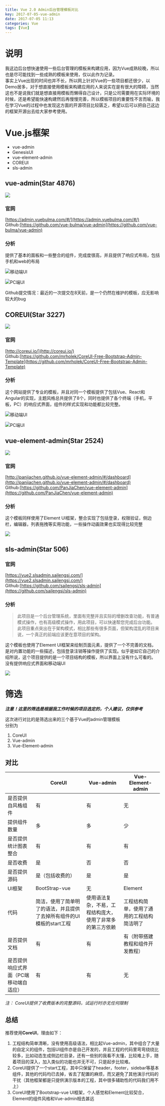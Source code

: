 ```yaml
---
title: Vue 2.0 Admin后台管理模板对比
key: 2017-07-05-vue-admin
date: 2017-07-05 11:13
categories: Vue
tags: [Vue]
---
```



# 说明
我这边后台想快速使用一些后台管理的模板来构建应用，因为Vue成熟较晚，所以也是尽可能找到一些成熟的模板来使用，仅以此作为记录。  
事实上Vue出现的时间也并不长，所以网上针对Vue的一些项目都还很少，以Demo居多，对于想直接使用模板来构建应用的人来说实在是有很大的障碍，当然这也不是说我们就是想直接用模板而懒得自己设计，只是公司需要用在实际环境的时候，还是希望能快速构建然后再慢慢完善，所以模板项目的重要性不言而喻，我在学习Vue的过程中也发现这方面的开源项目比较匮乏，希望以后可以把自己这边的框架开源出去给大家参考使用。

# Vue.js框架
- vue-admin
- GenesisUI
- vue-element-admin
- COREUI
- sls-admin

## vue-admin(Star 4876)
![][1]
### 官网
[https://admin.vuebulma.com/#/](https://admin.vuebulma.com/#/)  
Github:[https://github.com/vue-bulma/vue-admin](https://github.com/vue-bulma/vue-admin)
### 分析
提供了基本的面板和一些整合的组件，完成度很高，并且提供了响应式布局，包括手机和web的布局

![][2]

![][3]

Github提交情况：最近的一次提交在8天前，是一个仍然在维护的模板，应无影响较大的bug

## COREUI(Star 3227)
![][4]
### 官网
[http://coreui.io/](http://coreui.io/)  
Github:[https://github.com/mrholek/CoreUI-Free-Bootstrap-Admin-Template](https://github.com/mrholek/CoreUI-Free-Bootstrap-Admin-Template)
### 分析
这个网站提供了专业的模板，并且对同一个模板提供了包括Vue、React和Angular的实现，主题风格总共提供了8个，同时也提供了各个终端（手机，平板，PC）的响应式界面，组件的样式实现和功能都比较完整。

![][5]

![][6]

## vue-element-admin(Star 2524)
![][7]
### 官网
[http://panjiachen.github.io/vue-element-admin/#/dashboard](http://panjiachen.github.io/vue-element-admin/#/dashboard)  
Github:[https://github.com/PanJiaChen/vue-element-admin](https://github.com/PanJiaChen/vue-element-admin)
### 分析
这个模板同样使用了Element UI框架，整合实现了包括登录，权限验证，侧边栏，编辑器，列表拖拽等实用功能，一些操作动画效果也实现得比较完整

![][8]

## sls-admin(Star 506)
### 官网
[https://vue2.slsadmin.sailengsi.com/](https://vue2.slsadmin.sailengsi.com/)  
Github:[https://github.com/sailengsi/sls-admin](https://github.com/sailengsi/sls-admin)
### 分析
> 此项目是一个后台管理系统，里面有完整并且实际的增删改查功能，有普通模式操作，也有高级模式操作，用此项目，可以快速帮您完成后台功能。 此项目重点突出在于架构模式，相比那些有很多页面，但架构混乱的项目来说，一个真正的前端应该更在意项目的架构。

这个模板也使用了Element UI框架来绘制页面元素，提供了一个不完善的文档，是对内置功能的一些描述，包括登录注销等操作提供了实现。似乎是如它自己的介绍所说，这个项目提供的是一个项目结构的模板，所以界面上没有什么可看的。  
没有提供响应式界面和移动端UI

![][9]

# 筛选
***注意！这里的筛选是根据我工作时候的项目选定的，个人建议，仅供参考***

这次进行对比的是筛选出来的三个基于Vue的admin管理模板  
分别为
1. CoreUI
2. Vue-admin
3. Vue-Element-admin

## 对比

　| CoreUI | Vue-admin | Vue-Element-admin
---|---|---|----
是否提供自风格组件 | 有 | 有 | 无
提供组件数量 | 多 | 多 | 少
是否提供统计图表整合 | 有 | 有 | 有
是否收费 | 是 | 否 | 否
是否提供源码 | 是（包括收费的） | 是 | 是
UI框架 | BootStrap-vue | 无 | Element
代码 | 简洁，使用了简单明了的语法，并且提供了去掉所有组件的UI模板的start工程 | 使用语法复杂，不易，工程结构庞大，使用了非常多的第三方依赖 | 工程结构简单，使用了通用的工程结构简洁明了
是否提供文档 | 有 | 有 | 有（附带搭建教程和组件开发教程）
是否提供响应式界面（PC端移动端自适应） | 有 | 有 | 无

*注： CoreUI提供了收费版本的完整源码，试运行时亦无任何限制*

## 总结
推荐使用**CoreUI**，理由如下：
1. 工程结构简单清晰，没有使用高级语法，相比起Vue-admin，其中组合了大量的自定义的组件，包括UI组件亦是自己开发的，并且工程的代码里弯弯绕绕比较多，比如动态生成侧边栏目录，还有一些别的我看不太懂，比较难上手，随着项目的深入，加入类似的功能也并无不可，只是起步比较难。
2. CoreUI提供了一个start工程，其中只保留了header，footer，sidebar等基本组件，其他的代码均已去掉，省去了配置的麻烦，而又避免了其他演示代码的干扰（其他框架都是只提供演示版本的工程，其中很多辅助性的代码我们用不上）
3. CoreUI使用了Bootstrap-vue UI框架，个人感觉和Element比较契合，Element的组件风格和Vue-admin相去甚远


  [1]: https://www.github.com/lanyuanxiaoyao/GitGallery/raw/master/2017/7/5/Vue%202.0%20Admin%E5%90%8E%E5%8F%B0%E7%AE%A1%E7%90%86%E6%A8%A1%E6%9D%BF%E5%AF%B9%E6%AF%94/Ashampoo_Snap_2017%E5%B9%B46%E6%9C%8828%E6%97%A5_16h24m56s_002_.png
  [2]: https://www.github.com/lanyuanxiaoyao/GitGallery/raw/master/2017/7/5/Vue%202.0%20Admin%E5%90%8E%E5%8F%B0%E7%AE%A1%E7%90%86%E6%A8%A1%E6%9D%BF%E5%AF%B9%E6%AF%94/Ashampoo_Snap_2017%E5%B9%B46%E6%9C%8828%E6%97%A5_16h32m00s_003_.png "移动端UI"
  [3]: https://www.github.com/lanyuanxiaoyao/GitGallery/raw/master/2017/7/5/Vue%202.0%20Admin%E5%90%8E%E5%8F%B0%E7%AE%A1%E7%90%86%E6%A8%A1%E6%9D%BF%E5%AF%B9%E6%AF%94/Ashampoo_Snap_2017%E5%B9%B46%E6%9C%8828%E6%97%A5_16h33m08s_004_.png "PC端UI"
  [4]: https://www.github.com/lanyuanxiaoyao/GitGallery/raw/master/2017/7/5/Vue%202.0%20Admin%E5%90%8E%E5%8F%B0%E7%AE%A1%E7%90%86%E6%A8%A1%E6%9D%BF%E5%AF%B9%E6%AF%94/Ashampoo_Snap_2017%E5%B9%B46%E6%9C%8828%E6%97%A5_17h02m33s_006_.png
  [5]: https://www.github.com/lanyuanxiaoyao/GitGallery/raw/master/2017/7/5/Vue%202.0%20Admin%E5%90%8E%E5%8F%B0%E7%AE%A1%E7%90%86%E6%A8%A1%E6%9D%BF%E5%AF%B9%E6%AF%94/Ashampoo_Snap_2017%E5%B9%B46%E6%9C%8828%E6%97%A5_17h05m21s_008_.png "移动端UI"
  [6]: https://www.github.com/lanyuanxiaoyao/GitGallery/raw/master/2017/7/5/Vue%202.0%20Admin%E5%90%8E%E5%8F%B0%E7%AE%A1%E7%90%86%E6%A8%A1%E6%9D%BF%E5%AF%B9%E6%AF%94/Ashampoo_Snap_2017%E5%B9%B46%E6%9C%8828%E6%97%A5_17h03m55s_007_.png "PC端UI"
  [7]: https://www.github.com/lanyuanxiaoyao/GitGallery/raw/master/2017/7/5/Vue%202.0%20Admin%E5%90%8E%E5%8F%B0%E7%AE%A1%E7%90%86%E6%A8%A1%E6%9D%BF%E5%AF%B9%E6%AF%94/Ashampoo_Snap_2017%E5%B9%B46%E6%9C%8828%E6%97%A5_17h06m57s_009_.png
  [8]: https://www.github.com/lanyuanxiaoyao/GitGallery/raw/master/2017/7/5/Vue%202.0%20Admin%E5%90%8E%E5%8F%B0%E7%AE%A1%E7%90%86%E6%A8%A1%E6%9D%BF%E5%AF%B9%E6%AF%94/Ashampoo_Snap_2017%E5%B9%B46%E6%9C%8828%E6%97%A5_17h08m05s_010_.png
  [9]: https://www.github.com/lanyuanxiaoyao/GitGallery/raw/master/2017/7/5/Vue%202.0%20Admin%E5%90%8E%E5%8F%B0%E7%AE%A1%E7%90%86%E6%A8%A1%E6%9D%BF%E5%AF%B9%E6%AF%94/Ashampoo_Snap_2017%E5%B9%B46%E6%9C%8828%E6%97%A5_16h57m31s_005_.png
